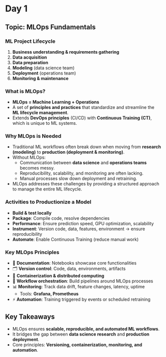 # Day 1

## Topic: MLOps Fundamentals

### ML Project Lifecycle
1. **Business understanding & requirements gathering**  
2. **Data acquisition**  
3. **Data preparation**  
4. **Modeling** (data science team)  
5. **Deployment** (operations team)  
6. **Monitoring & maintenance**  

### What is MLOps?
- **MLOps = Machine Learning + Operations**  
- A set of **principles and practices** that standardize and streamline the **ML lifecycle management**.  
- Extends **DevOps principles** (CI/CD) with **Continuous Training (CT)**, which is unique to ML systems.


### Why MLOps is Needed
- Traditional ML workflows often break down when moving from **research (modeling)** to **production (deployment & monitoring)**.
- Without MLOps:
  - Communication between **data science** and **operations teams** becomes messy.
  - Reproducibility, scalability, and monitoring are often lacking.
  - Manual processes slow down deployment and retraining.
- MLOps addresses these challenges by providing a structured approach to manage the entire ML lifecycle.


### Activities to Productionize a Model
- **Build & test locally**  
- **Package**: Compile code, resolve dependencies  
- **Performance**: Ensure prediction speed, GPU optimization, scalability  
- **Instrument**: Version code, data, features, environment → ensure reproducibility  
- **Automate**: Enable Continuous Training (reduce manual work)  


### Key MLOps Principles
- 📑 **Documentation**: Notebooks showcase core functionalities  
- 🗂 **Version control**: Code, data, environments, artifacts  
- 🐳 **Containerization & distributed computing**  
- 🔄 **Workflow orchestration**: Build pipelines around MLOps processes  
- 📊 **Monitoring**: Track data drift, feature changes, latency, uptime  
  - Tools: **Grafana, Prometheus**  
- ⚡ **Automation**: Training triggered by events or scheduled retraining

## Key Takeaways
- MLOps ensures **scalable, reproducible, and automated ML workflows**.  
- It bridges the gap between **data science research** and **production deployment**.  
- Core principles: **Versioning, containerization, monitoring, and automation**.  

